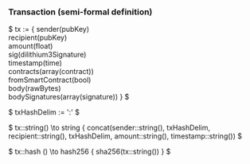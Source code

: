 ### Transaction (semi-formal definition)

$
tx := \{
  sender(pubKey)\
  recipient(pubKey)\
  amount(float)\
  sig(dilithium3Signature)\
  timestamp(time)\
  contracts(array(contract))\
  fromSmartContract(bool)\
  body(rawBytes)\
  bodySignatures(array(signature))
\}
$

$
txHashDelim := ':'
$

$
tx::string() \to string \{
  concat(sender::string(), txHashDelim, recipient::string(), txHashDelim, amount::string(), timestamp::string())
$

$
tx::hash () \to hash256 \{
  sha256(tx::string())
\}
$